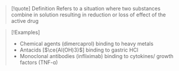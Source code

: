 >[!quote] Definition
>Refers to a situation where two substances combine in solution resulting in reduction or loss of effect of the active drug

>[!Examples]
>- Chemical agents (dimercaprol) binding to heavy metals
>- Antacids [$\ce{Al(OH)3}$] binding to gastric HCl
>- Monoclonal antibodies (infliximab) binding to cytokines/ growth factors (TNF-ɑ)